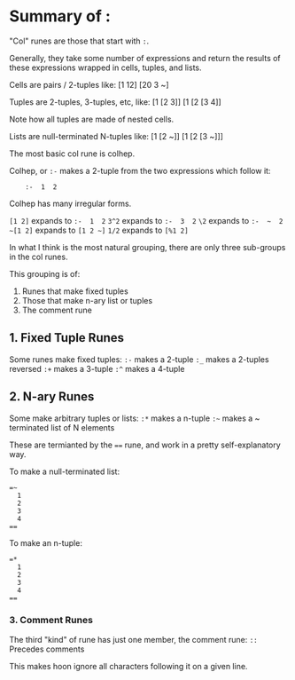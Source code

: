 
# Summary of :

"Col" runes are those that start with `:`.

Generally, they take some number of expressions
and return the results of these expressions
wrapped in cells, tuples, and lists.

Cells are pairs / 2-tuples like:
[1 12]
[20 3 ~]

Tuples are 2-tuples, 3-tuples, etc, like:
[1 [2 3]]
[1 [2 [3 4]]

Note how all tuples are made of nested
cells.

Lists are null-terminated N-tuples like:
[1 [2 ~]]
[1 [2 [3 ~]]]

The most basic col rune is colhep.

Colhep, or `:-` makes a 2-tuple from the
two expressions which follow it:
```
    :-  1  2
```

Colhep has many irregular forms.

`[1 2]` expands to `:-  1  2`
`3^2` expands to `:-  3  2`
`\2` expands to `:-  ~  2`
`~[1 2]` expands to `[1 2 ~]`
`1/2`  expands to `[%1 2]`

In what I think is the most natural
grouping, there are only three
sub-groups in the col runes.

This grouping is of:
1. Runes that make fixed tuples
2. Those that make n-ary list or tuples
3. The comment rune

## 1. Fixed Tuple Runes

Some runes make fixed tuples:
`:-` makes a 2-tuple
`:_` makes a 2-tuples reversed
`:+` makes a 3-tuple
`:^` makes a 4-tuple

## 2. N-ary Runes

Some make arbitrary tuples or lists:
`:*` makes a n-tuple
`:~` makes a ~ terminated list of N elements

These are termianted by the `==` rune,
and work in a pretty self-explanatory
way.

To make a null-terminated list:
```
=~
  1
  2
  3
  4
==
```

To make an n-tuple:
```
=*
  1
  2
  3
  4
==
```

### 3. Comment Runes

The third "kind" of rune has just
one member, the comment rune:
`::` Precedes comments

This makes hoon ignore all characters
following it on a given line.

